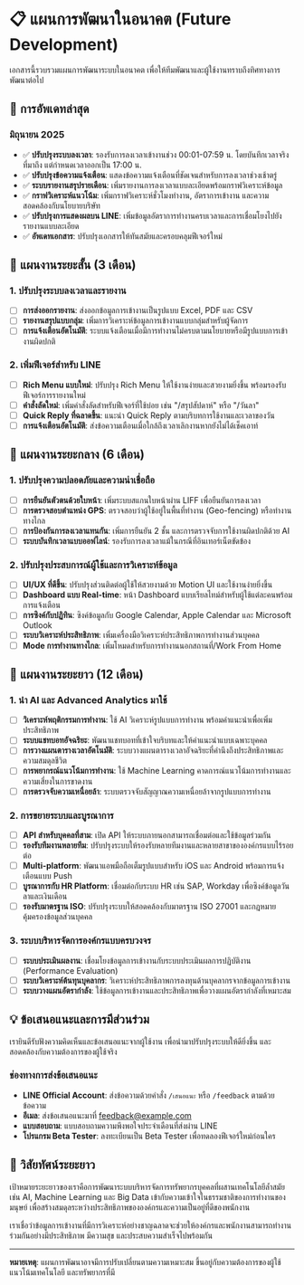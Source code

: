 # 📋 แผนการพัฒนาในอนาคต (Future Development)

เอกสารนี้รวบรวมแผนการพัฒนาระบบในอนาคต เพื่อให้ทีมพัฒนาและผู้ใช้งานทราบถึงทิศทางการพัฒนาต่อไป

## 🚀 การอัพเดทล่าสุด

### มิถุนายน 2025
- ✅ **ปรับปรุงระบบลงเวลา**: รองรับการลงเวลาเข้างานช่วง 00:01-07:59 น. โดยบันทึกเวลาจริงที่มาถึง แต่กำหนดเวลาออกเป็น 17:00 น.
- ✅ **ปรับปรุงข้อความแจ้งเตือน**: แสดงข้อความแจ้งเตือนที่ชัดเจนสำหรับการลงเวลาช่วงเช้าตรู่
- ✅ **ระบบรายงานสรุปรายเดือน**: เพิ่มรายงานการลงเวลาแบบละเอียดพร้อมกราฟวิเคราะห์ข้อมูล
- ✅ **กราฟวิเคราะห์แนวโน้ม**: เพิ่มกราฟวิเคราะห์ชั่วโมงทำงาน, อัตราการเข้างาน และความสอดคล้องกับนโยบายบริษัท
- ✅ **ปรับปรุงการแสดงผลบน LINE**: เพิ่มข้อมูลอัตราการทำงานครบเวลาและการเชื่อมโยงไปยังรายงานแบบละเอียด
- ✅ **อัพเดทเอกสาร**: ปรับปรุงเอกสารให้ทันสมัยและครอบคลุมฟีเจอร์ใหม่

## 📆 แผนงานระยะสั้น (3 เดือน)

### 1. ปรับปรุงระบบลงเวลาและรายงาน
- [ ] **การส่งออกรายงาน**: ส่งออกข้อมูลการเข้างานเป็นรูปแบบ Excel, PDF และ CSV
- [ ] **รายงานสรุปแบบกลุ่ม**: เพิ่มการวิเคราะห์ข้อมูลการเข้างานแบบกลุ่มสำหรับผู้จัดการ
- [ ] **การแจ้งเตือนอัตโนมัติ**: ระบบแจ้งเตือนเมื่อมีการทำงานไม่ครบตามนโยบายหรือมีรูปแบบการเข้างานผิดปกติ

### 2. เพิ่มฟีเจอร์สำหรับ LINE
- [ ] **Rich Menu แบบใหม่**: ปรับปรุง Rich Menu ให้ใช้งานง่ายและสวยงามยิ่งขึ้น พร้อมรองรับฟีเจอร์การรายงานใหม่
- [ ] **คำสั่งลัดใหม่**: เพิ่มคำสั่งลัดสำหรับฟีเจอร์ที่ใช้บ่อย เช่น "/สรุปสัปดาห์" หรือ "/วันลา"
- [ ] **Quick Reply ที่ฉลาดขึ้น**: แนะนำ Quick Reply ตามบริบทการใช้งานและเวลาของวัน
- [ ] **การแจ้งเตือนอัตโนมัติ**: ส่งข้อความเตือนเมื่อใกล้ถึงเวลาเลิกงานหากยังไม่ได้เช็คเอาท์

## 🔭 แผนงานระยะกลาง (6 เดือน)

### 1. ปรับปรุงความปลอดภัยและความน่าเชื่อถือ
- [ ] **การยืนยันตัวตนด้วยใบหน้า**: เพิ่มระบบสแกนใบหน้าผ่าน LIFF เพื่อยืนยันการลงเวลา
- [ ] **การตรวจสอบตำแหน่ง GPS**: ตรวจสอบว่าผู้ใช้อยู่ในพื้นที่ทำงาน (Geo-fencing) หรือทำงานทางไกล
- [ ] **การป้องกันการลงเวลาแทนกัน**: เพิ่มการยืนยัน 2 ชั้น และการตรวจจับการใช้งานผิดปกติด้วย AI
- [ ] **ระบบบันทึกเวลาแบบออฟไลน์**: รองรับการลงเวลาแม้ในกรณีที่อินเทอร์เน็ตขัดข้อง

### 2. ปรับปรุงประสบการณ์ผู้ใช้และการวิเคราะห์ข้อมูล
- [ ] **UI/UX ที่ดีขึ้น**: ปรับปรุงส่วนติดต่อผู้ใช้ให้สวยงามด้วย Motion UI และใช้งานง่ายยิ่งขึ้น
- [ ] **Dashboard แบบ Real-time**: หน้า Dashboard แบบเรียลไทม์สำหรับผู้ใช้แต่ละคนพร้อมการแจ้งเตือน
- [ ] **การซิงค์กับปฏิทิน**: ซิงค์ข้อมูลกับ Google Calendar, Apple Calendar และ Microsoft Outlook
- [ ] **ระบบวิเคราะห์ประสิทธิภาพ**: เพิ่มเครื่องมือวิเคราะห์ประสิทธิภาพการทำงานส่วนบุคคล
- [ ] **Mode การทำงานทางไกล**: เพิ่มโหมดสำหรับการทำงานนอกสถานที่/Work From Home

## 🌟 แผนงานระยะยาว (12 เดือน)

### 1. นำ AI และ Advanced Analytics มาใช้
- [ ] **วิเคราะห์พฤติกรรมการทำงาน**: ใช้ AI วิเคราะห์รูปแบบการทำงาน พร้อมคำแนะนำเพื่อเพิ่มประสิทธิภาพ
- [ ] **ระบบแชทบอทอัจฉริยะ**: พัฒนาแชทบอทที่เข้าใจบริบทและให้คำแนะนำแบบเฉพาะบุคคล
- [ ] **การวางแผนตารางเวลาอัตโนมัติ**: ระบบวางแผนตารางเวลาอัจฉริยะที่คำนึงถึงประสิทธิภาพและความสมดุลชีวิต
- [ ] **การพยากรณ์แนวโน้มการทำงาน**: ใช้ Machine Learning คาดการณ์แนวโน้มการทำงานและความเสี่ยงในการขาดงาน
- [ ] **การตรวจจับความเหนื่อยล้า**: ระบบตรวจจับสัญญาณความเหนื่อยล้าจากรูปแบบการทำงาน

### 2. การขยายระบบและบูรณาการ
- [ ] **API สำหรับบุคคลที่สาม**: เปิด API ให้ระบบภายนอกสามารถเชื่อมต่อและใช้ข้อมูลร่วมกัน
- [ ] **รองรับทีมงานหลายทีม**: ปรับปรุงระบบให้รองรับหลายทีมงานและหลายสาขาขององค์กรแบบไร้รอยต่อ
- [ ] **Multi-platform**: พัฒนาแอพมือถือเต็มรูปแบบสำหรับ iOS และ Android พร้อมการแจ้งเตือนแบบ Push
- [ ] **บูรณาการกับ HR Platform**: เชื่อมต่อกับระบบ HR เช่น SAP, Workday เพื่อซิงค์ข้อมูลวันลาและเงินเดือน
- [ ] **รองรับมาตรฐาน ISO**: ปรับปรุงระบบให้สอดคล้องกับมาตรฐาน ISO 27001 และกฎหมายคุ้มครองข้อมูลส่วนบุคคล

### 3. ระบบบริหารจัดการองค์กรแบบครบวงจร
- [ ] **ระบบประเมินผลงาน**: เชื่อมโยงข้อมูลการเข้างานกับระบบประเมินผลการปฏิบัติงาน (Performance Evaluation)
- [ ] **ระบบวิเคราะห์ต้นทุนบุคลากร**: วิเคราะห์ประสิทธิภาพการลงทุนด้านบุคลากรจากข้อมูลการเข้างาน
- [ ] **ระบบวางแผนอัตรากำลัง**: ใช้ข้อมูลการเข้างานและประสิทธิภาพเพื่อวางแผนอัตรากำลังที่เหมาะสม

## 💡 ข้อเสนอแนะและการมีส่วนร่วม

เรายินดีรับฟังความคิดเห็นและข้อเสนอแนะจากผู้ใช้งาน เพื่อนำมาปรับปรุงระบบให้ดียิ่งขึ้น และสอดคล้องกับความต้องการของผู้ใช้จริง

### ช่องทางการส่งข้อเสนอแนะ
- **LINE Official Account**: ส่งข้อความด้วยคำสั่ง `/เสนอแนะ` หรือ `/feedback` ตามด้วยข้อความ
- **อีเมล**: ส่งข้อเสนอแนะมาที่ feedback@example.com
- **แบบสอบถาม**: แบบสอบถามความพึงพอใจประจำเดือนที่ส่งผ่าน LINE
- **โปรแกรม Beta Tester**: ลงทะเบียนเป็น Beta Tester เพื่อทดลองฟีเจอร์ใหม่ก่อนใคร

## 🌈 วิสัยทัศน์ระยะยาว

เป้าหมายระยะยาวของเราคือการพัฒนาระบบบริหารจัดการทรัพยากรบุคคลที่ผสานเทคโนโลยีล้ำสมัย เช่น AI, Machine Learning และ Big Data เข้ากับความเข้าใจในธรรมชาติของการทำงานของมนุษย์ เพื่อสร้างสมดุลระหว่างประสิทธิภาพขององค์กรและความเป็นอยู่ที่ดีของพนักงาน

เราเชื่อว่าข้อมูลการเข้างานที่มีการวิเคราะห์อย่างชาญฉลาดจะช่วยให้องค์กรและพนักงานสามารถทำงานร่วมกันอย่างมีประสิทธิภาพ มีความสุข และประสบความสำเร็จไปพร้อมกัน

---

**หมายเหตุ**: แผนการพัฒนาอาจมีการปรับเปลี่ยนตามความเหมาะสม ขึ้นอยู่กับความต้องการของผู้ใช้ แนวโน้มเทคโนโลยี และทรัพยากรที่มี
